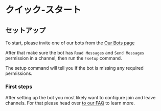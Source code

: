 # クイック-スタート

## セットアップ

To start, please invite one of our bots from the [Our Bots page](./our-bots)

After that make sure the bot has `Read Messages` and `Send Messages` permission in a channel, then run the `!setup` command.

The setup command will tell you if the bot is missing any required permissions.

### First steps

After setting up the bot you most likely want to configure join and leave channels. For that please head over [to our FAQ](./faq) to learn more.
